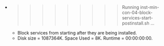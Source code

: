 * >>>>>>>>> Running inst-min-con-04-block-services-start-postinstall.sh ...
  * Block services from starting after they are being installed.
  * Disk size = 1087364K. Space Used = 8K. Runtime = 00:00:00:00.
